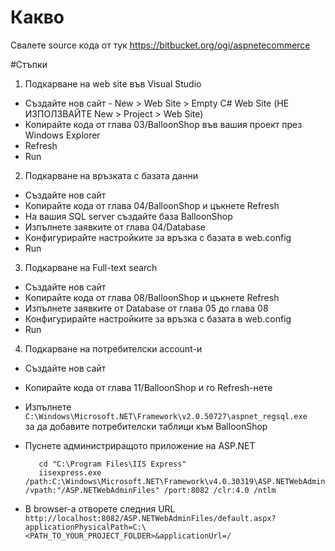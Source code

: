 # Какво
Свалете source кода от тук
https://bitbucket.org/ogi/aspnetecommerce

#Стъпки

1. Подкарване на web site във Visual Studio
 - Създайте нов сайт - New > Web Site > Empty C# Web Site (НЕ ИЗПОЛЗВАЙТЕ New > Project > Web Site)
 - Копирайте кода от глава 03/BalloonShop във вашия проект през Windows Explorer
 - Refresh
 - Run
 
2. Подкарване на връзката с базата данни
 - Създайте нов сайт
 - Копирайте кода от глава 04/BalloonShop и цъкнете Refresh
 - На вашия SQL server създайте база BalloonShop
 - Изпълнете заявките от глава 04/Database
 - Конфигурирайте настройките за връзка с базата в web.config
 - Run
 
3. Подкарване на Full-text search
 - Създайте нов сайт
 - Копирайте кода от глава 08/BalloonShop и цъкнете Refresh
 - Изпълнете заявките от Database от глава 05 до глава 08
 - Конфигурирайте настройките за връзка с базата в web.config
 - Run
 
4. Подкарване на потребителски account-и
 - Създайте нов сайт
 - Копирайте кода от глава 11/BalloonShop и го Refresh-нете
 - Изпълнете <br/> `C:\Windows\Microsoft.NET\Framework\v2.0.50727\aspnet_regsql.exe` <br/> за да добавите потребителски таблици към BalloonShop 
 - Пуснете администриращото приложение на ASP.NET
 
          cd "C:\Program Files\IIS Express"
          iisexpress.exe /path:C:\Windows\Microsoft.NET\Framework\v4.0.30319\ASP.NETWebAdminFiles /vpath:"/ASP.NETWebAdminFiles" /port:8082 /clr:4.0 /ntlm


 - В browser-а отворете следния URL <br/>
   `http://localhost:8082/ASP.NETWebAdminFiles/default.aspx?applicationPhysicalPath=C:\<PATH_TO_YOUR_PROJECT_FOLDER>&applicationUrl=/`
